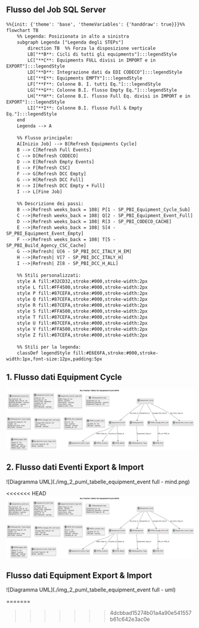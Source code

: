 ## Flusso del Job SQL Server

```mermaid
%%{init: {'theme': 'base', 'themeVariables': {'handdraw': true}}}%%
flowchart TB  
    %% Legenda: Posizionata in alto a sinistra
    subgraph Legenda ["Legenda degli STEPs"]
        direction TB  %% Forza la disposizione verticale
        LB["**B**: Cicli di tutti gli equipments"]:::legendStyle
        LC["**C**: Equipments FULL divisi in IMPORT e in EXPORT"]:::legendStyle
        LD["**D**: Integrazione dati da EDI CODECO"]:::legendStyle
        LE["**E**: Equipments EMPTY"]:::legendStyle
        LF["**F**: Colonne B. I. tutti Eq."]:::legendStyle
        LG["**G**: Colonne B.I. flusso Empty Eq."]:::legendStyle
        LH["**H**: Colonne B.I. flusso Full Eq. divisi in IMPORT e in EXPORT"]:::legendStyle
        LI["**I**: Colonne B.I. flusso Full & Empty Eq."]:::legendStyle
    end
    Legenda --> A

    %% Flusso principale:
    A[Inizio Job] --> B[Refresh Equipments Cycle]
    B --> C[Refresh Full Events]
    C --> D[Refresh CODECO]
    D --> E[Refresh Empty Events]
    E --> F[Refresh CSC]
    F --> G[Refresh DCC Empty]
    G --> H[Refresh DCC Full]
    H --> I[Refresh DCC Empty + Full]
    I --> L[Fine Job]

    %% Descrizione dei passi:
    B -->|Refresh weeks_back = 108| P[1 - SP_PBI_Equipment_Cycle_Sub]
    C -->|Refresh weeks_back = 108| Q[2 - SP_PBI_Equipment_Event_Full]
    D -->|Refresh weeks_back = 108| R[3 - SP_PBI_CODECO_CACHE]
    E -->|Refresh weeks_back = 108| S[4 - SP_PBI_Equipment_Event_Empty]
    F -->|Refresh weeks_back = 108| T[5 - SP_PBI_Build_Agency_CSC_Cache]
    G -->|Refresh| U[6 - SP_PBI_DCC_ITALY_H_EM]
    H -->|Refresh| V[7 - SP_PBI_DCC_ITALY_H]
    I -->|Refresh| Z[8 - SP_PBI_DCC_H_ALL]

    %% Stili personalizzati:
    style A fill:#32CD32,stroke:#000,stroke-width:2px
    style L fill:#FF4500,stroke:#000,stroke-width:2px
    style P fill:#87CEFA,stroke:#000,stroke-width:2px
    style Q fill:#87CEFA,stroke:#000,stroke-width:2px
    style R fill:#87CEFA,stroke:#000,stroke-width:2px
    style S fill:#FFA500,stroke:#000,stroke-width:2px
    style T fill:#87CEFA,stroke:#000,stroke-width:2px
    style U fill:#87CEFA,stroke:#000,stroke-width:2px
    style V fill:#FFA500,stroke:#000,stroke-width:2px
    style Z fill:#87CEFA,stroke:#000,stroke-width:2px

    %% Stili per la legenda:
    classDef legendStyle fill:#E6E6FA,stroke:#000,stroke-width:1px,font-size:12px,padding:5px

```
## 1. Flusso dati Equipment Cycle

![Diagramma UML](./img_1_puml_FNTB_Equipment_Cycle_Sub.png)

## 2. Flusso dati Eventi Export & Import

![Diagramma UML](./img_2_puml_tabelle_equipment_event full - mind.png)


<<<<<<< HEAD
![Diagramma UML](./img_1_puml_FNTB_Equipment_Cycle_Sub.png)

## Flusso dati Equipment Export & Import

![Diagramma UML](./img_2_puml_tabelle_equipment_event full - uml)


=======
>>>>>>> 4dcbbad15274b01a4a90e541557b61c642e3ac0e

